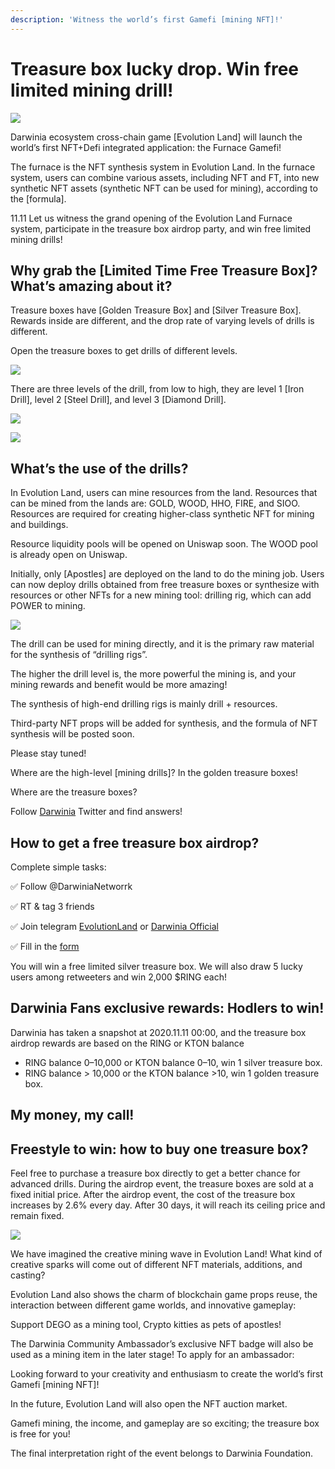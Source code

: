 ```yaml
---
description: 'Witness the world’s first Gamefi [mining NFT]!'
---
```


# Treasure box lucky drop. Win free limited mining drill!

![](../../.gitbook/assets/wechatimg995.png)

Darwinia ecosystem cross-chain game \[Evolution Land\] will launch the world’s first NFT+Defi integrated application: the Furnace Gamefi!

The furnace is the NFT synthesis system in Evolution Land. In the furnace system, users can combine various assets, including NFT and FT, into new synthetic NFT assets \(synthetic NFT can be used for mining\), according to the \[formula\].

11.11 Let us witness the grand opening of the Evolution Land Furnace system, participate in the treasure box airdrop party, and win free limited mining drills!

## Why grab the \[Limited Time Free Treasure Box\]? What’s amazing about it? 

Treasure boxes have \[Golden Treasure Box\] and \[Silver Treasure Box\]. Rewards inside are different, and the drop rate of varying levels of drills is different.

Open the treasure boxes to get drills of different levels.

![](../../.gitbook/assets/ying-1.jpeg)

There are three levels of the drill, from low to high, they are level 1 \[Iron Drill\], level 2 \[Steel Drill\], and level 3 \[Diamond Drill\].

![](../../.gitbook/assets/ying-yu-2.jpeg)

![](../../.gitbook/assets/wechatimg267.png)

## What’s the use of the drills?

In Evolution Land, users can mine resources from the land. Resources that can be mined from the lands are: GOLD, WOOD, HHO, FIRE, and SIOO. Resources are required for creating higher-class synthetic NFT for mining and buildings.

Resource liquidity pools will be opened on Uniswap soon. The WOOD pool is already open on Uniswap.

Initially, only \[Apostles\] are deployed on the land to do the mining job. Users can now deploy drills obtained from free treasure boxes or synthesize with resources or other NFTs for a new mining tool: drilling rig, which can add POWER to mining.

![](../../.gitbook/assets/furnace-deploy.png)

The drill can be used for mining directly, and it is the primary raw material for the synthesis of “drilling rigs”.

The higher the drill level is, the more powerful the mining is, and your mining rewards and benefit would be more amazing!

The synthesis of high-end drilling rigs is mainly drill + resources.

Third-party NFT props will be added for synthesis, and the formula of NFT synthesis will be posted soon.

Please stay tuned!

Where are the high-level \[mining drills\]? In the golden treasure boxes!

Where are the treasure boxes?

Follow [Darwinia](https://twitter.com/@DarwiniaNetwork) Twitter and find answers!

## How to get a free treasure box airdrop? 

Complete simple tasks:

✅ Follow @DarwiniaNetworrk

✅ RT & tag 3 friends

✅ Join telegram [EvolutionLand](https://t.me/evolutionland9) or [Darwinia Official](https://t.me/DarwiniaNetwork)

✅ Fill in the [form](https://forms.gle/1Dff9AKbV3atcw6R6)

You will win a free limited silver treasure box. We will also draw 5 lucky users among retweeters and win 2,000 $RING each!

## Darwinia Fans exclusive rewards: Hodlers to win!

Darwinia has taken a snapshot at 2020.11.11 00:00, and the treasure box airdrop rewards are based on the RING or KTON balance

* RING balance 0–10,000 or KTON balance 0–10, win 1 silver treasure box.
* RING balance &gt; 10,000 or the KTON balance &gt;10, win 1 golden treasure box.

## My money, my call!

## Freestyle to win: how to buy one treasure box?

Feel free to purchase a treasure box directly to get a better chance for advanced drills. During the airdrop event, the treasure boxes are sold at a fixed initial price. After the airdrop event, the cost of the treasure box increases by 2.6% every day. After 30 days, it will reach its ceiling price and remain fixed.

![](../../.gitbook/assets/wechatimg266.png)

We have imagined the creative mining wave in Evolution Land! What kind of creative sparks will come out of different NFT materials, additions, and casting?

Evolution Land also shows the charm of blockchain game props reuse, the interaction between different game worlds, and innovative gameplay:

Support DEGO as a mining tool, Crypto kitties as pets of apostles!

The Darwinia Community Ambassador’s exclusive NFT badge will also be used as a mining item in the later stage! To apply for an ambassador:

Looking forward to your creativity and enthusiasm to create the world’s first Gamefi \[mining NFT\]!

In the future, Evolution Land will also open the NFT auction market.

Gamefi mining, the income, and gameplay are so exciting; the treasure box is free for you!

The final interpretation right of the event belongs to Darwinia Foundation.

